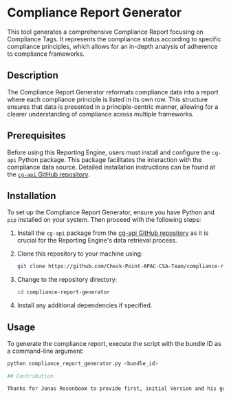 # Compliance Report Generator

This tool generates a comprehensive Compliance Report focusing on Compliance Tags. It represents the compliance status according to specific compliance principles, which allows for an in-depth analysis of adherence to compliance frameworks.

## Description

The Compliance Report Generator reformats compliance data into a report where each compliance principle is listed in its own row. This structure ensures that data is presented in a principle-centric manner, allowing for a clearer understanding of compliance across multiple frameworks.

## Prerequisites

Before using this Reporting Engine, users must install and configure the `cg-api` Python package. This package facilitates the interaction with the compliance data source. Detailed installation instructions can be found at the [`cg-api` GitHub repository](https://github.com/jzr/cg-api).

## Installation

To set up the Compliance Report Generator, ensure you have Python and `pip` installed on your system. Then proceed with the following steps:

1. Install the `cg-api` package from the [cg-api GitHub repository](https://github.com/jzr/cg-api) as it is crucial for the Reporting Engine's data retrieval process.

2. Clone this repository to your machine using:

    ```bash
    git clone https://github.com/Check-Point-APAC-CSA-Team/compliance-report-by-tag.git
    ```

3. Change to the repository directory:

    ```bash
    cd compliance-report-generator
    ```

4. Install any additional dependencies if specified.

## Usage

To generate the compliance report, execute the script with the bundle ID as a command-line argument:

```bash
python compliance_report_generator.py <bundle_id>

## Contribution

Thanks for Jonas Rosenboom to provide first, initial Version and his guidance.
